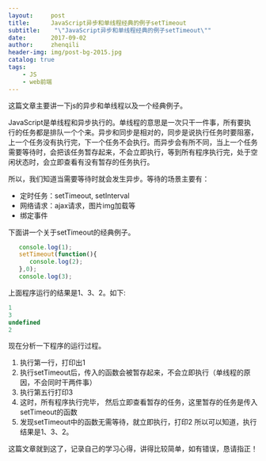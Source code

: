 ```yaml
---
layout:     post
title:      JavaScript异步和单线程经典的例子setTimeout
subtitle:    "\"JavaScript异步和单线程经典的例子setTimeout\""
date:       2017-09-02
author:     zhenqili
header-img: img/post-bg-2015.jpg
catalog: true
tags:
    - JS
    - web前端
---
```


这篇文章主要讲一下js的异步和单线程以及一个经典例子。  

JavaScript是单线程和异步执行的。单线程的意思是一次只干一件事，所有要执行的任务都是排队一个个来。异步和同步是相对的，同步是说执行任务时要阻塞，上一个任务没有执行完，下一个任务不会执行。而异步会有所不同，当上一个任务需要等待时，会把该任务暂存起来，不会立即执行，等到所有程序执行完，处于空闲状态时，会立即查看有没有暂存的任务执行。  

所以，我们知道当需要等待时就会发生异步。等待的场景主要有：  
+ 定时任务：setTimeout, setInterval
+ 网络请求：ajax请求，图片img加载等
+ 绑定事件

下面讲一个关于setTimeout的经典例子。

```js
   console.log(1);
   setTimeout(function(){
   	  console.log(2);
   },0);
   console.log(3);
```

上面程序运行的结果是1、3、2。如下: 

```js
1
3
undefined
2
```


现在分析一下程序的运行过程。

 1. 执行第一行，打印出1
 2. 执行setTimeout后，传入的函数会被暂存起来，不会立即执行（单线程的原因，不会同时干两件事）
 3. 执行第五行打印3
 4. 这时，所有程序执行完毕， 然后立即查看暂存的任务，这里暂存的任务是传入setTimeout的函数
 5. 发现setTimeout中的函数无需等待，就立即执行，打印2
所以可以知道，执行结果是1、3、2。

这篇文章就到这了，记录自己的学习心得，讲得比较简单，如有错误，恳请指正！


